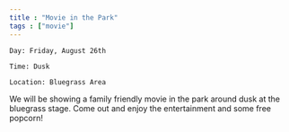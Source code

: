 ```yaml
---
title : "Movie in the Park"
tags : ["movie"]
---
```


`Day: Friday, August 26th`

`Time: Dusk` 

`Location: Bluegrass Area`
    
We will be showing a family friendly movie in the park around dusk at the bluegrass stage. Come out and enjoy the entertainment and some free popcorn!


    


